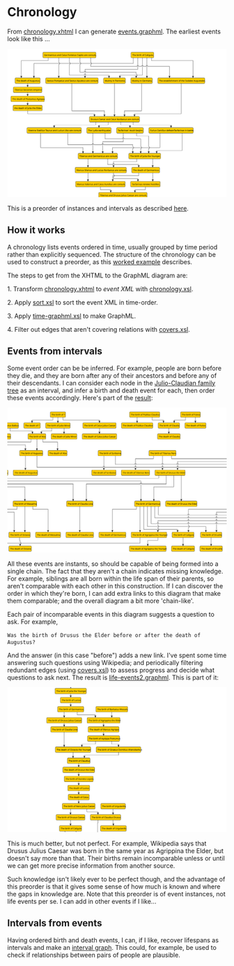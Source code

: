 # Chronology

From [chronology.xhtml](chronology.xhtml) I can generate [events.graphml](events.graphml). The earliest events look like this ...

![Julio-Claudian Family Tree](events.svg "A chronology")

This is a preorder of instances and intervals as described [here](../chronology.md).

## How it works

A chronology lists events ordered in time, usually grouped by time period rather than explicitly sequenced. The structure of the chronology can be used to construct a preorder, as this [worked example](https://knoxa.github.io/examples/chronology/example.xhtml) describes.

The steps to get from the XHTML to the GraphML diagram are:

1\. Transform [chronology.xhtml](chronology.xhtml) to _event XML_ with [chronology.xsl](../../xsl/chronology.xsl).

2\. Apply [sort.xsl](../../xsl/chronology/sort.xsl) to sort the event XML in time-order.

3\. Apply [time-graphml.xsl](../../xsl/chronology/time-graphml.xsl) to make GraphML.

4\. Filter out edges that aren't covering relations with [covers.xsl](../../xsl/graphml/covers.xsl).


## Events from intervals

Some event order can be be inferred. For example, people are born before they die, and they are born after any of their ancestors and before any of their descendants. I can consider each node in the [Julio-Claudian family tree](family.md) as an interval, and infer a birth and death event for each, then order these events accordingly. Here's part of the [result](life-events1.graphml):

![Julio-Claudian life events](life-events1.svg "Life events")

All these events are instants, so should be capable of being formed into a single chain. The fact that they aren't a chain indicates missing knowledge. For example, siblings are all born within the life span of their parents, so aren't comparable with each other in this construction. If I can discover the order in which they're born, I can add extra links to this diagram that make them comparable; and the overall diagram a bit more 'chain-like'.

Each pair of incomparable events in this diagram suggests a question to ask. For example,

	Was the birth of Drusus the Elder before or after the death of Augustus?
	
And the answer (in this case "before") adds a new link. I've spent some time answering such questions using Wikipedia; and periodically filtering redundant edges (using [covers.xsl](../../xsl/graphml/covers.xsl)) to assess progress and decide what questions to ask next. The result is [life-events2.graphml](life-events2.graphml). This is part of it:

![Julio-Claudian life events](life-events2.svg "Life events")

This is much better, but not perfect. For example, Wikipedia says that Drusus Julius Caesar was born in the same year as Agrippina the Elder, but doesn't say more than that. Their births remain incomparable unless or until we can get more precise information from another source.

Such knowledge isn't likely ever to be perfect though, and the advantage of this preorder is that it gives some sense of how much is known and where the gaps in knowledge are. Note that this preorder is of event instances, not life events per se. I can add in other events if I like...

## Intervals from events

Having ordered birth and death events, I can, if I like, recover lifespans as intervals and make an [interval graph](https://en.wikipedia.org/wiki/Interval_graph). This could, for example, be used to check if relationships between pairs of people are plausible.
